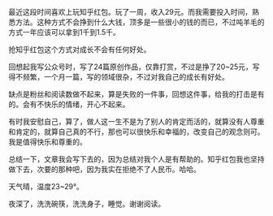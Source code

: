 
最近这段时间喜欢上玩知乎红包。玩了一周，收入29元。而我需要投入时间，熟悉方法。这种方式不会挣到什么大钱，顶多是一些很小的钱的而已，不过吨羊毛的方式一年应该可以拿到1千到1.5千。

抢知乎红包这个方式对成长不会有任何好处。

回想起我写公众号时，写了24篇原创作品，仅靠打赏，不过是挣了20~25元，写得不频繁，一个月一篇，写的领域很杂，不过对我自己的成长有好处。

缺点是粉丝和阅读数做不起来，算是失败的一件事，回想这件事，给我的打击是有的。会有不快乐的情绪，开心不起来。

有时我安慰自己，算了，做人这一生不是为了别人的肯定而活的，就算没有人尊重和肯定的，就算自己真的不行，那也可以很快乐和幸福的，改变自己的观念则可。我是值得快乐和尊重的。

总结一下，文章我会写下去的，因为总结对我个人是有帮助的。知乎红包我也坚持做下去，次要的那种吧，因为我实在拒绝不了人民币。哈哈。

天气晴，温度23~29°。

夜深了，洗洗碗筷，洗洗身子，睡觉。谢谢阅读。
